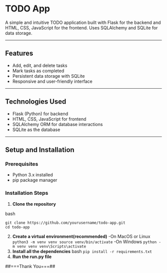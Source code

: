 # TODO App

A simple and intuitive TODO application built with Flask for the backend and HTML, CSS, JavaScript for the frontend. Uses SQLAlchemy and SQLite for data storage.

---

## Features

- Add, edit, and delete tasks
- Mark tasks as completed
- Persistent data storage with SQLite
- Responsive and user-friendly interface

---

## Technologies Used

- Flask (Python) for backend
- HTML, CSS, JavaScript for frontend
- SQLAlchemy ORM for database interactions
- SQLite as the database

---

## Setup and Installation

### Prerequisites

- Python 3.x installed
- pip package manager

### Installation Steps

1. **Clone the repository**

bash
```
git clone https://github.com/yourusername/todo-app.git
cd todo-app
```

2. **Create a virtual environment(recommended)**
    -On MacOS or Linux
       ```python3 -m venv venv
          source venv/bin/activate```
    -On Windows
       ```python -m venv venv
          venv\Scripts\activate```
3. **Install all the dependencies**
   bash
   ```pip install -r requirements.txt```
4. **Run the run.py file**

##===Thank You===##


